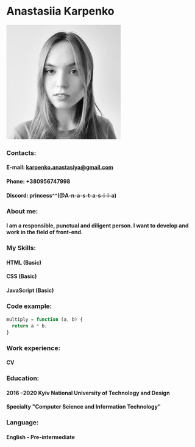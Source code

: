 # Anastasiia Karpenko

![myphoto](image/myphoto.jpg)

### Contacts:
#### E-mail: karpenko.anastasiya@gmail.com
#### Phone: +380956747998
#### Discord: princess^^(@A-n-a-s-t-a-s-i-i-a)

### About me:
#### I am a responsible, punctual and diligent person. I want to develop and work in the field of front-end. 

### My Skills:
#### HTML (Basic)
#### CSS (Basic)
#### JavaScript (Basic)

### Code example:
```javascript 
multiply = function (a, b) {
  return a * b;
}
```
### Work experience:
#### CV

### Education:
#### 2016 –2020 Kyiv National University of Technology and Design
#### Specialty "Computer Science and Information Technology"

### Language:
#### English - Pre-intermediate




